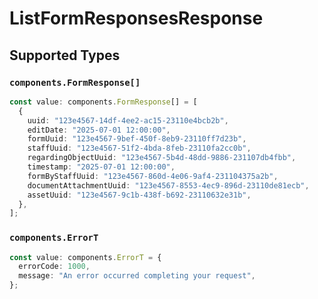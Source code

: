 # ListFormResponsesResponse


## Supported Types

### `components.FormResponse[]`

```typescript
const value: components.FormResponse[] = [
  {
    uuid: "123e4567-14df-4ee2-ac15-23110e4bcb2b",
    editDate: "2025-07-01 12:00:00",
    formUuid: "123e4567-9bef-450f-8eb9-23110ff7d23b",
    staffUuid: "123e4567-51f2-4bda-8feb-23110fa2cc0b",
    regardingObjectUuid: "123e4567-5b4d-48dd-9886-231107db4fbb",
    timestamp: "2025-07-01 12:00:00",
    formByStaffUuid: "123e4567-860d-4e06-9af4-231104375a2b",
    documentAttachmentUuid: "123e4567-8553-4ec9-896d-23110de81ecb",
    assetUuid: "123e4567-9c1b-438f-b692-23110632e31b",
  },
];
```

### `components.ErrorT`

```typescript
const value: components.ErrorT = {
  errorCode: 1000,
  message: "An error occurred completing your request",
};
```

